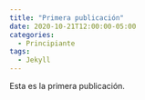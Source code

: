 ```yaml
---
title: "Primera publicación"
date: 2020-10-21T12:00:00-05:00
categories:
  - Principiante
tags:
  - Jekyll
---
```



Esta es la primera publicación.
